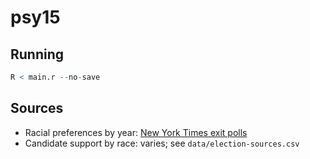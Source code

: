 # psy15

## Running

```r
R < main.r --no-save
```

## Sources

- Racial preferences by year: [New York Times exit polls](http://www.nytimes.com/interactive/2014/11/04/us/politics/2014-exit-polls.html)
- Candidate support by race: varies; see `data/election-sources.csv`
